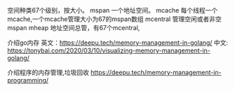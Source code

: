 空间种类67个级别，按大小。
mspan  一个地址空间。
mcache  每个线程一个mcache,一个mcache管理大小为67的mspan数组
mcentral 管理空闲或者非空mspan
mheap  地址空间总管，有67个mcentral,




介绍go内存
英文：https://deepu.tech/memory-management-in-golang/
中文: https://tonybai.com/2020/03/10/visualizing-memory-management-in-golang/

介绍程序的内存管理,垃圾回收
   https://deepu.tech/memory-management-in-programming/

